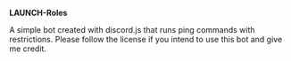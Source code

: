 **LAUNCH-Roles**

A simple bot created with discord.js that runs ping commands with restrictions. Please follow the license if you intend to use this bot and give me credit.
